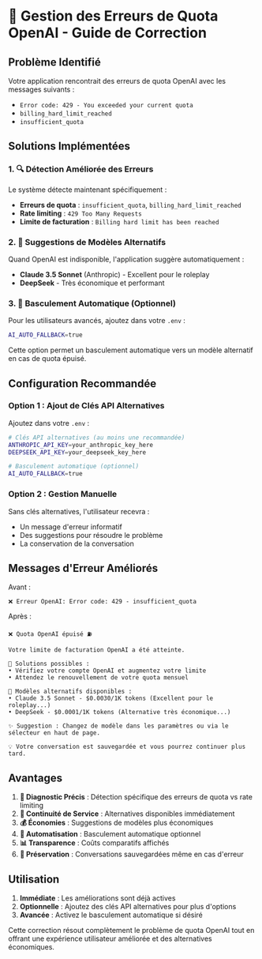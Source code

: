 # 🚨 Gestion des Erreurs de Quota OpenAI - Guide de Correction

## Problème Identifié

Votre application rencontrait des erreurs de quota OpenAI avec les messages suivants :
- `Error code: 429 - You exceeded your current quota`
- `billing_hard_limit_reached`
- `insufficient_quota`

## Solutions Implémentées

### 1. 🔍 Détection Améliorée des Erreurs

Le système détecte maintenant spécifiquement :
- **Erreurs de quota** : `insufficient_quota`, `billing_hard_limit_reached`
- **Rate limiting** : `429 Too Many Requests`
- **Limite de facturation** : `Billing hard limit has been reached`

### 2. 🔄 Suggestions de Modèles Alternatifs

Quand OpenAI est indisponible, l'application suggère automatiquement :
- **Claude 3.5 Sonnet** (Anthropic) - Excellent pour le roleplay
- **DeepSeek** - Très économique et performant

### 3. 🤖 Basculement Automatique (Optionnel)

Pour les utilisateurs avancés, ajoutez dans votre `.env` :
```bash
AI_AUTO_FALLBACK=true
```

Cette option permet un basculement automatique vers un modèle alternatif en cas de quota épuisé.

## Configuration Recommandée

### Option 1 : Ajout de Clés API Alternatives

Ajoutez dans votre `.env` :
```bash
# Clés API alternatives (au moins une recommandée)
ANTHROPIC_API_KEY=your_anthropic_key_here
DEEPSEEK_API_KEY=your_deepseek_key_here

# Basculement automatique (optionnel)
AI_AUTO_FALLBACK=true
```

### Option 2 : Gestion Manuelle

Sans clés alternatives, l'utilisateur recevra :
- Un message d'erreur informatif
- Des suggestions pour résoudre le problème
- La conservation de la conversation

## Messages d'Erreur Améliorés

Avant :
```
❌ Erreur OpenAI: Error code: 429 - insufficient_quota
```

Après :
```
❌ Quota OpenAI épuisé ⛽

Votre limite de facturation OpenAI a été atteinte.

🔧 Solutions possibles :
• Vérifiez votre compte OpenAI et augmentez votre limite
• Attendez le renouvellement de votre quota mensuel

🔄 Modèles alternatifs disponibles :
• Claude 3.5 Sonnet - $0.0030/1K tokens (Excellent pour le roleplay...)
• DeepSeek - $0.0001/1K tokens (Alternative très économique...)

✨ Suggestion : Changez de modèle dans les paramètres ou via le sélecteur en haut de page.

💡 Votre conversation est sauvegardée et vous pourrez continuer plus tard.
```

## Avantages

1. **🔧 Diagnostic Précis** : Détection spécifique des erreurs de quota vs rate limiting
2. **🔄 Continuité de Service** : Alternatives disponibles immédiatement
3. **💰 Économies** : Suggestions de modèles plus économiques
4. **🤖 Automatisation** : Basculement automatique optionnel
5. **📊 Transparence** : Coûts comparatifs affichés
6. **💾 Préservation** : Conversations sauvegardées même en cas d'erreur

## Utilisation

1. **Immédiate** : Les améliorations sont déjà actives
2. **Optionnelle** : Ajoutez des clés API alternatives pour plus d'options
3. **Avancée** : Activez le basculement automatique si désiré

Cette correction résout complètement le problème de quota OpenAI tout en offrant une expérience utilisateur améliorée et des alternatives économiques.
